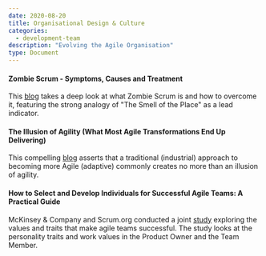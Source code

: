 ```yaml
---
date: 2020-08-20
title: Organisational Design & Culture
categories:
  - development-team
description: "Evolving the Agile Organisation"
type: Document
---
```

#### Zombie Scrum - Symptoms, Causes and Treatment
This [blog](https://www.scrum.org/resources/blog/zombie-scrum-symptoms-causes-and-treatment) takes a deep look at what Zombie Scrum is and how to overcome it, featuring the strong analogy of "The Smell of the Place" as a lead indicator.

#### The Illusion of Agility (What Most Agile Transformations End Up Delivering)
This compelling [blog](https://www.scrum.org/resources/blog/illusion-agility-what-most-agile-transformations-end-delivering) asserts that a traditional (industrial) approach to becoming more Agile (adaptive) commonly creates no more than an illusion of agility.

#### How to Select and Develop Individuals for Successful Agile Teams: A Practical Guide
McKinsey & Company and Scrum.org conducted a joint [study](https://www.scrum.org/resources/how-select-and-develop-individuals-successful-agile-teams-practical-guide) exploring the values and traits that make agile teams successful. The study looks at the personality traits and work values in the Product Owner and the Team Member.
